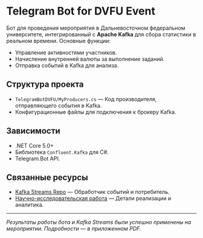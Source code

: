
# Telegram Bot for DVFU Event

Бот для проведения мероприятия в Дальневосточном федеральном университете, интегрированный с **Apache Kafka** для сбора статистики в реальном времени. Основные функции:
- Управление активностями участников.
- Начисление внутренней валюты за выполнение заданий.
- Отправка событий в Kafka для анализа.

## Структура проекта
- `TelegramBotDVFU/MyProducers.cs` — Код производителя, отправляющего события в Kafka.
- Конфигурационные файлы для подключения к брокеру Kafka.

## Зависимости
- .NET Core 5.0+
- Библиотека `Confluent.Kafka` для C#.
- Telegram.Bot API.

## Связанные ресурсы
- [Kafka Streams Repo](https://github.com/xSICHx/KafkaStreams) — Обработчик событий и потребитель.
- [Научно-исследовательская работа](https://github.com/xSICHx/research-works/blob/main/3%20sem%20Kafka/3B_222_Pogrebnikov.pdf) — Детали реализации и аналитика.

---

_Результаты работы бота и Kafka Streams были успешно применены на мероприятии. Подробности — в приложенном PDF._
